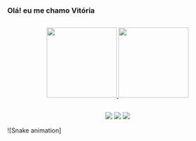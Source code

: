 ### Olá! eu me chamo Vitória 

##

<div align="center">
  <a href="https://github.com/vitoria-raupp">
  <img height="160em" src="https://github-readme-stats.vercel.app/api?username=vitoria-raupp&show_icons=true&theme=dark&include_all_commits=true&count_private=true"/>
  <img height="160em" src="https://github-readme-stats.vercel.app/api/top-langs/?username=vitoria-raupp&layout=compact&langs_count=7&theme=dark"/>
</div>
   
  ##
 
<div align="center"> 
  <a href="https://instagram.com/viraupp" target="_blank"><img src="https://img.shields.io/badge/-Instagram-%23E4405F?style=for-the-badge&logo=instagram&logoColor=white" target="_blank"></a>
  <a href = "mailto:vitoriaraupp0@gmail.com"><img src="https://img.shields.io/badge/-Gmail-%23333?style=for-the-badge&logo=gmail&logoColor=white" target="_blank"></a>
  <a href="https://www.linkedin.com/in/vitoriaraupp/" target="_blank"><img src="https://img.shields.io/badge/-LinkedIn-%230077B5?style=for-the-badge&logo=linkedin&logoColor=white" target="_blank"></a> 
 
</div>

   ![Snake animation]
